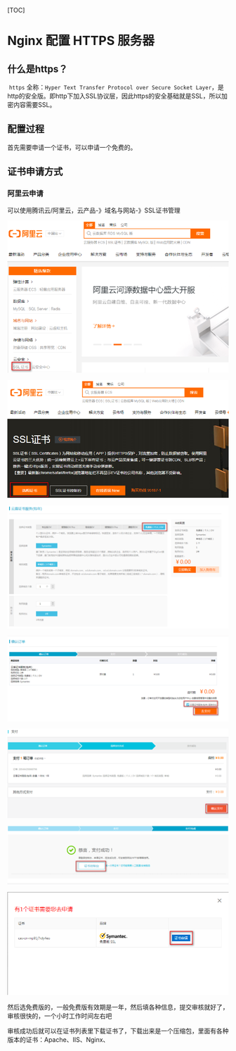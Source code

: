 [TOC]



# Nginx 配置 HTTPS 服务器

## 什么是https？

​	`https` 全称：`Hyper Text Transfer Protocol over Secure Socket Layer`，是http的安全版。即http下加入SSL协议层，因此https的安全基础就是SSL，所以加密内容需要SSL。

## 配置过程

首先需要申请一个证书，可以申请一个免费的。

## 证书申请方式

### 阿里云申请

可以使用腾讯云/阿里云，云产品-》域名与网站-》SSL证书管理

![1582247220586](assets/1582247220586.png)

![1582247253439](assets/1582247253439.png)

![1582247285596](assets/1582247285596.png)

![1582248165507](assets/1582248165507.png)

![1582248190138](assets/1582248190138.png)

![1582248221007](assets/1582248221007.png)



![1582248246486](assets/1582248246486.png)

然后选免费版的，一般免费版有效期是一年，然后填各种信息，提交审核就好了，审核很快的，一个小时工作时间左右吧

审核成功后就可以在证书列表里下载证书了，下载出来是一个压缩包，里面有各种版本的证书：Apache、IIS、Nginx、

















